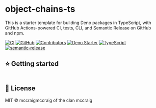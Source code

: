 # object-chains-ts

This is a starter template for building Deno packages in TypeScript, with GitHub Actions-powered CI, tests, CLI, and Semantic Release on GitHub and npm.

[![CI](https://github.com/mccraigmccraig/object-chains-ts/actions/workflows/test.yml/badge.svg)](https://github.com/mccraigmccraig/object-chains-ts/actions/workflows/test.yml)
[![GitHub](https://img.shields.io/github/license/mccraigmccraig/object-chains-ts)](https://github.com/mccraigmccraig/object-chains-ts/blob/master/LICENSE)
[![Contributors](https://img.shields.io/github/contributors/mccraigmccraig/object-chains-ts)](https://github.com/mccraigmccraig/object-chains-ts/graphs/contributors)
[![Deno Starter](https://img.shields.io/badge/deno-starter-brightgreen)](https://denorg.github.io/starter/)
[![TypeScript](https://img.shields.io/badge/types-TypeScript-blue)](https://github.com/mccraigmccraig/object-chains-ts)
[![semantic-release](https://img.shields.io/badge/%20%20%F0%9F%93%A6%F0%9F%9A%80-semantic--release-e10079.svg)](https://github.com/semantic-release/semantic-release)

## ⭐ Getting started


```ts
```


## 📄 License

MIT © mccraigmccraig of the clan mccraig
